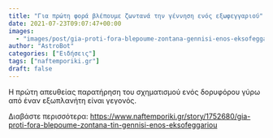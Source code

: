 ```yaml
---
title: "Για πρώτη φορά βλέπουμε ζωντανά την γέννηση ενός εξωφεγγαριού"
date: 2021-07-23T09:07:47+00:00
images:
  - "images/post/gia-proti-fora-blepoume-zontana-gennisi-enos-eksofeggariou.jpg"
author: "AstroBot"
categories: ["Ειδήσεις"]
tags: ["naftemporiki.gr"]
draft: false
---
```


Η πρώτη απευθείας παρατήρηση του σχηματισμού ενός δορυφόρου γύρω από έναν εξωπλανήτη είναι γεγονός. 

Διαβάστε περισσότερα: https://www.naftemporiki.gr/story/1752680/gia-proti-fora-blepoume-zontana-tin-gennisi-enos-eksofeggariou

